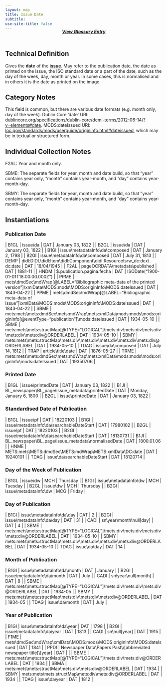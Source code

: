 ```yaml
---
layout: map
title: Issue Date
subtitle:  
use-site-title: false
---
```


<h4 style="text-align:center;font-style:italic;margin-top:-20px;margin-bottom:50px;"><a href="../../glossary/date">View Glossary Entry</a></h4>

## Technical Definition

Gives the **date** of the [**issue**](../issue-number). May refer to the publication date,
the date as printed on the issue, the ISO standard date or a part of the
date, such as the day of the week, day, month or year. In some cases,
this is normalised and in others it is the date as printed on the image.

## Category Notes

This field is common, but there are various date formats (e.g. month
only, day of the week). Dublin Core ‘date’ URI: <a href="http://dublincore.org/specifications/dublin-core/dcmi-terms/2012-06-14/?v=elements#date">dublincore.org/specifications/dublin-core/dcmi-terms/2012-06-14/?v=elements#date</a>. MODS:dateIssued URI: <a href="https://www.loc.gov/standards/mods/userguide/origininfo.html#dateissued">loc.gov/standards/mods/userguide/origininfo.html#dateissued</a>, which may be in textual or structured form.

## Individual Collection Notes

F2AL: Year and month only.

SBME: The separate fields for year, month and date build, so that “year”
contains year only, “month” contains year-month, and “day” contains
year-month-day.

SBMY: The separate fields for year, month and date build, so that “year”
contains year only, “month” contains year-month, and “day” contains
year-month-day.

## Instantiations

### Publication Date  

| B1GL  |  issue\\da  | DAT | January 03, 1822  |
| B2GL  |  issue\\da  | DAT | January 03, 1822  |
| B1GI  |  issue\\metadataInfo\\da\\composed  | DAT | January 2, 1798  |
| B2GI  |  issue\\metadataInfo\\da\\composed  | DAT | July 31, 1813  |
| DEMP  |  didl:DIDL\\didl:Item\\didl:Component\\didl:Resource\\srw\_dc:dcx\\ dc:date  | DAT | 18/04/1945  |
| F2AL  |  pageOCRDATA\\metadata\\published  | DAT | 1881-11  |
| HNDM  |  $.publication.pagina.fecha  | DAT | ISODate(“1900-01-01T18:00:00.000Z”) |
| PPME  |  mets\\dmdSec\\mdWrap\[@LABEL=“Bibliographic meta-data of the printed version”\]\\xmlData\\MODS:mods\\MODS:originInfo\\MODS:dateIssued | DAT | 1843-04-22  |
| PPME  |  mets\\dmdSec\\mdWrap\[@LABEL=“Bibliographic meta-data of Issue”\]\\xmlData\\MODS:mods\\MODS:originInfo\\MODS:dateIssued  | DAT | 1843-04-22  |
| SBME  |  mets:mets\\mets:dmdSec\\mets:mdWrap\\mets:xmlData\\mods:mods\\mods:originInfo\[@eventType=“publication”\]\\mods:dateIssued  | DAT | 1934-05-10  |
| SBME  |  mets:mets\\mets:structMap\[@TYPE=“LOGICAL”\]\\mets:div\\mets:div\\mets:div\\mets:div\\mets:div@ORDERLABEL  | DAT | 1934-05-10  |
| SBMY  |  mets:mets\\mets:structMap\\mets:div\\mets:div\\mets:div\\mets:div\\mets:div@ORDERLABEL  | DAT | 1934-05-10  |
| TDAG  |  issue\\da\\composed  | DAT | July 14, 1812  |
| TRAP  |  article\\title\\date  | DAT | 1876-05-27  |
| TRME  |  mets:mets\\mets:dmdSec\\mets:mdWrap\\mets:xmlData\\mods:mods\\mods:originInfo\\mods:dateIssued  | DAT | 19350706  |

### Printed Date  

| B1GL  |  issue\\printedDate  | DAT | January 03, 1822  |
| B1JI  |  BL\_newspaper\\BL\_page\\issue\_metadata\\printedDate | DAT | Monday, January 6, 1800 |
| B2GL  |  issue\\printedDate  | DAT | January 03, 1822  |

### Standardised Date of Publication  

| B1GL  |  issue\\pf  | DAT | 18220103  |
| B1GI  |  issue\\metadataInfo\\da\\searchableDateStart  | DAT | 17980102  |
| B2GL  |  issue\\pf  | DAT | 18220103  |
| B2GI  |  issue\\metadataInfo\\da\\searchableDateStart  | DAT | 18130731  |
| B1JI  |  BL\_newspaper\\BL\_page\\issue\_metadata\\normalisedDate  | DAT | 1800.01.06 |
| HNME  |  METS:mets\\METS:dmdSec\\METS:mdWrap\\METS:xmlData\\DC:date | DAT | 19240101  |
| TDAG  |  issue\\da\\searchableDateStart  | DAT | 18120714  |

### Day of the Week of Publication  

| B1GL  |  issue\\dw  | MCH | Thursday |
| B1GI  |  issue\\metadataInfo\\dw | MCH | Tuesday  |
| B2GL  |  issue\\dw  | MCH | Thursday |
| B2GI  |  issue\\metadataInfo\\dw | MCG | Friday  |

### Day of Publication  

| B1GI  |  issue\\metadataInfo\\da\\day  | DAT | 2  |
| B2GI  |  issue\\metadataInfo\\da\\day  | DAT | 31  |
| CADI  |  sn\\year\\month\\null\[day\]  | DAT | 4  |
| SBME  |  mets:mets\\mets:structMap\[@TYPE=“LOGICAL”\]\\mets:div\\mets:div\\mets:div\\mets:div@ORDERLABEL | DAT | 1934-05-10 |
| SBMY  |  mets:mets\\mets:structMap\\mets:div\\mets:div\\mets:div\\mets:div@ORDERLABEL  | DAT | 1934-05-10 |
| TDAG  |  issue\\da\\day  | DAT | 14  |

### Month of Publication  

| B1GI  |  issue\\metadataInfo\\da\\month  | DAT | January |
| B2GI  |  issue\\metadataInfo\\da\\month  | DAT | July  |
| CADI  |  sn\\year\\null\[month\]  | DAT | 8  |
| SBME  |  mets:mets\\mets:structMap\[@TYPE=“LOGICAL”\]\\mets:div\\mets:div\\mets:div@ORDERLABEL | DAT | 1934-05 |
| SBMY  |  mets:mets\\mets:structMap\\mets:div\\mets:div\\mets:div@ORDERLABEL  | DAT | 1934-05 |
| TDAG  |  issue\\da\\month  | DAT | July  |

### Year of Publication  

| B1GI  |  issue\\metadataInfo\\da\\year  | DAT | 1798 |
| B2GI  |  issue\\metadataInfo\\da\\year  | DAT | 1813 |
| CADI  |  sn\\null\[year\]  | DAT | 1915 |
| F1ME  |  mets\\dmdSec\\mdWrap\\xmlData\\MODS:mods\\MODS:originInfo\\MODS:dateIssued  | DAT | 1841 |
| PPDI  |  Newspaper Data\\Papers Past\\\\\[abbreviated newspaper title\]\\\[year\]  | DAT |  |
| SBME  |  mets:mets\\mets:structMap\[@TYPE=“LOGICAL”\]\\mets:div\\mets:div@ORDERLABEL | DAT | 1934 |
| SBMA  |  mets:mets\\mets:structMap\\mets:div\\mets:div@ORDERLABEL  | DAT | 1934 |
| SBMY  |  mets:mets\\mets:structMap\\mets:div\\mets:div@ORDERLABEL  | DAT | 1934 |
| TDAG  |  issue\\da\\year  | DAT | 1812 |
